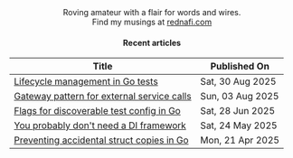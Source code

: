 <div align="center">
Roving amateur with a flair for words and wires. <br>
Find my musings at <a href="https://rednafi.com/" rel="me">rednafi.com</a>
</div><div align="center">

#### Recent articles

| Title | Published On |
| ----- | ------------ |
| [Lifecycle management in Go tests](http://rednafi.com/go/lifecycle_management_in_tests/) | Sat, 30 Aug 2025 |
| [Gateway pattern for external service calls](http://rednafi.com/go/gateway_pattern/) | Sun, 03 Aug 2025 |
| [Flags for discoverable test config in Go](http://rednafi.com/go/test_config_with_flags/) | Sat, 28 Jun 2025 |
| [You probably don't need a DI framework](http://rednafi.com/go/di_frameworks_bleh/) | Sat, 24 May 2025 |
| [Preventing accidental struct copies in Go](http://rednafi.com/go/prevent_struct_copies/) | Mon, 21 Apr 2025 |
</div>
